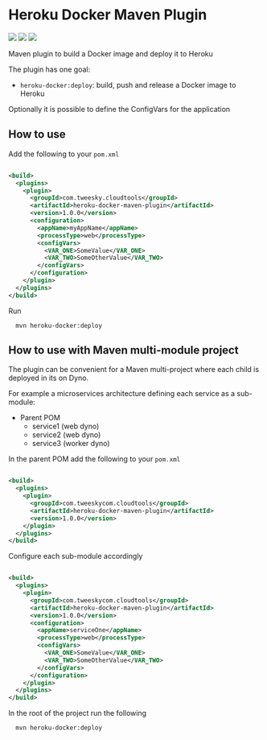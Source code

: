 # Heroku Docker Maven Plugin

[![](https://badgen.net/github/license/gcatanese/heroku-docker-maven-plugin)](LICENSE)
[![](https://badgen.net/maven/v/maven-central/com.tweesky.cloudtools/heroku-docker-maven-plugin)](https://search.maven.org/artifact/com.tweesky.cloudtools/heroku-docker-maven-plugin)
[![](https://badgen.net/circleci/github/gcatanese/heroku-docker-maven-plugin/main)](https://circleci.com/gh/gcatanese/heroku-docker-maven-plugin/tree/main)

Maven plugin to build a Docker image and deploy it to Heroku

The plugin has one goal:

- `heroku-docker:deploy`: build, push and release a Docker image to Heroku

Optionally it is possible to define the ConfigVars for the application

## How to use

Add the following to your `pom.xml`

```xml

<build>
  <plugins>
    <plugin>
      <groupId>com.tweesky.cloudtools</groupId>
      <artifactId>heroku-docker-maven-plugin</artifactId>
      <version>1.0.0</version>
      <configuration>
        <appName>myAppName</appName>
        <processType>web</processType>
        <configVars>
          <VAR_ONE>SomeValue</VAR_ONE>
          <VAR_TWO>SomeOtherValue</VAR_TWO>
        </configVars>
      </configuration>
    </plugin>
  </plugins>
</build>
```

Run 
```
  mvn heroku-docker:deploy
```

## How to use with Maven multi-module project

The plugin can be convenient for a Maven multi-project where each child is deployed in its on Dyno.

For example a microservices architecture defining each service as a sub-module:
- Parent POM
    - service1 (web dyno)
    - service2 (web dyno)
    - service3 (worker dyno)

In the parent POM add the following to your `pom.xml`

```xml

<build>
  <plugins>
    <plugin>
      <groupId>com.tweeskycom.cloudtools</groupId>
      <artifactId>heroku-docker-maven-plugin</artifactId>
      <version>1.0.0</version>
    </plugin>
  </plugins>
</build>
```

Configure each sub-module accordingly

```xml

<build>
  <plugins>
    <plugin>
      <groupId>com.tweeskycom.cloudtools</groupId>
      <artifactId>heroku-docker-maven-plugin</artifactId>
      <version>1.0.0</version>
      <configuration>
        <appName>serviceOne</appName>
        <processType>web</processType>
        <configVars>
          <VAR_ONE>SomeValue</VAR_ONE>
          <VAR_TWO>SomeOtherValue</VAR_TWO>
        </configVars>
      </configuration>
    </plugin>
  </plugins>
</build>

```

In the root of the project run the following
```
  mvn heroku-docker:deploy
```


